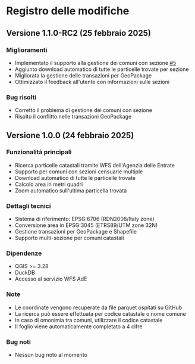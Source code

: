 # Registro delle modifiche

## Versione 1.1.0-RC2 (25 febbraio 2025)
### Miglioramenti
- Implementato il supporto alla gestione dei comuni con sezione [#5](https://github.com/pigreco/download_ple_x_attributo_WFS_AdE/issues/5)
- Aggiunto download automatico di tutte le particelle trovate per sezione
- Migliorata la gestione delle transazioni per GeoPackage
- Ottimizzato il feedback all'utente con informazioni sulle sezioni

### Bug risolti
- Corretto il problema di gestione dei comuni con sezione
- Risolto il conflitto nelle transazioni GeoPackage

## Versione 1.0.0 (24 febbraio 2025)

### Funzionalità principali
- Ricerca particelle catastali tramite WFS dell'Agenzia delle Entrate
- Supporto per comuni con sezioni censuarie multiple
- Download automatico di tutte le particelle trovate
- Calcolo area in metri quadri
- Zoom automatico sull'ultima particella trovata

### Dettagli tecnici
- Sistema di riferimento: EPSG:6706 (RDN2008/Italy zone)
- Conversione area in EPSG:3045 (ETRS89/UTM zone 32N)
- Gestione transazioni per GeoPackage e Shapefile
- Supporto multi-sezione per comuni catastali

### Dipendenze
- QGIS >= 3.28
- DuckDB
- Accesso al servizio WFS AdE

### Note
- Le coordinate vengono recuperate da file parquet ospitati su GitHub
- La ricerca può essere effettuata per codice catastale o nome comune
- In caso di omonimia tra comuni, utilizzare il codice catastale
- Il foglio viene automaticamente completato a 4 cifre

### Bug noti
- Nessun bug noto al momento

